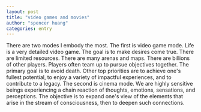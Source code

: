 ```yaml
---
layout: post
title: "video games and movies"
author: "spencer huang"
categories: entry
---
```


There are two modes I embody the most. 
The first is video game mode. Life is a very detailed video game. The goal is to make desires come true. There are limited resources. There are many arenas and maps. There are billions of other players. Players often team up to pursue objectives together. The primary goal is to avoid death. Other top priorities are to achieve one's fullest potential, to enjoy a variety of impactful experiences, and to contribute to a legacy. 
The second is cinema mode. We are highly sensitive beings experiencing a chain reaction of thoughts, emotions, sensations, and perceptions. The objective is to expand one's view of the elements that arise in the stream of consciousness, then to deepen such connections. 

